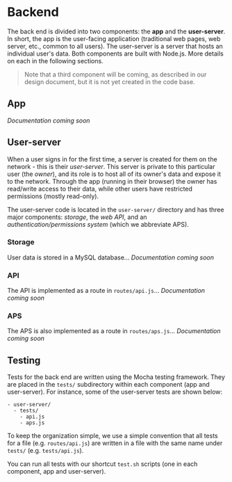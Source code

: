 # Backend

The back end is divided into two components: the **app** and the **user-server**. In short, the app is the user-facing application (traditional web pages, web server, etc., common to all users). The user-server is a server that hosts an individual user's data. Both components are built with Node.js. More details on each in the following sections.

> Note that a third component will be coming, as described in our design document, but it is not yet created in the code base.

## App

*Documentation coming soon*

## User-server

When a user signs in for the first time, a server is created for them on the network - this is their *user-server*. This server is private to this particular user (the *owner*), and its role is to host all of its owner's data and expose it to the network. Through the app (running in their browser) the owner has read/write access to their data, while other users have restricted permissions (mostly read-only).

The user-server code is located in the `user-server/` directory and has three major components: *storage*, the *web API*, and an *authentication/permissions system* (which we abbreviate APS).

### Storage

User data is stored in a MySQL database... *Documentation coming soon*

### API

The API is implemented as a route in `routes/api.js`... *Documentation coming soon*

### APS

The APS is also implemented as a route in `routes/aps.js`... *Documentation coming soon*


## Testing

Tests for the back end are written using the Mocha testing framework. They are placed in the `tests/` subdirectory within each component (app and user-server). For instance, some of the user-server tests are shown below:

```
- user-server/
  - tests/
    - api.js
    - aps.js
```

To keep the organization simple, we use a simple convention that all tests for a file (e.g. `routes/api.js`) are written in a file with the same name under `tests/` (e.g. `tests/api.js`).

You can run all tests with our shortcut `test.sh` scripts (one in each component, app and user-server).
